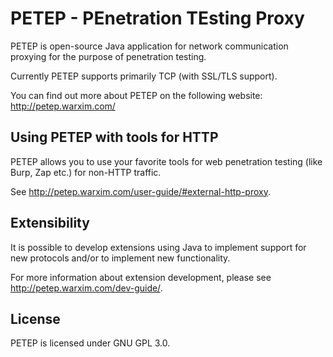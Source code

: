 # PETEP - PEnetration TEsting Proxy
PETEP is open-source Java application for network communication proxying for the purpose of penetration testing.

Currently PETEP supports primarily TCP (with SSL/TLS support).

You can find out more about PETEP on the following website: http://petep.warxim.com/

## Using PETEP with tools for HTTP
PETEP allows you to use your favorite tools for web penetration testing (like Burp, Zap etc.) for non-HTTP traffic. 

See http://petep.warxim.com/user-guide/#external-http-proxy.

## Extensibility
It is possible to develop extensions using Java to implement support for new protocols and/or to implement new functionality. 

For more information about extension development, please see http://petep.warxim.com/dev-guide/.

## License
PETEP is licensed under GNU GPL 3.0.
